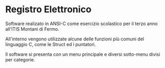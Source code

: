 # Registro Elettronico 

Software realizato in ANSI-C come esercizio scolastico 
per il terzo anno all'ITIS Montani di Fermo.

All'interno vengono utilizzate alcune delle funzioni più comuni del linguaggio C, 
come le Struct ed i puntatori.

Il software si presenta con un menu principale e diversi sotto-menu 
divisi per categorie.



